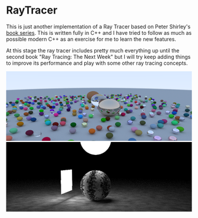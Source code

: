 # RayTracer

This is just another implementation of a Ray Tracer based on Peter Shirley's [book series](http://in1weekend.blogspot.com/). This is written fully in C++ and I have tried to follow as much as possible modern C++ as an exercise for me to learn the new features.

At this stage the ray tracer includes pretty much everything up until the second book "Ray Tracing: The Next Week" but I will try keep adding things to improve its performance and play with some other ray tracing concepts.

![](renders/scene800_300.png)
![](renders/simple_light_scene_3_1400samples.png)
